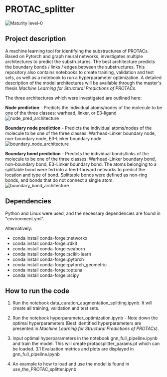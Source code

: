 # PROTAC_splitter

![Maturity level-0](https://img.shields.io/badge/Maturity%20Level-ML--0-red)

## Project description

A machine learning tool for identifying the substructures of PROTACs. Based on Pytorch and graph neural networks, investigates multiple architectures to predict the substructures. The best architecture predicts the boundary bonds / links / edges between the substructures. This repository also contains notebooks to create training, validation and test sets, as well as a notebook to run a hyperparameter optimization. A detailed description of the model architectures will be available through the master's thesis *Machine Learning for Structural Predictions of PROTACs*.

The three architectures which were investigated are outlined here:

**Node prediction** - Predicts the individual atoms/nodes of the molecule to be one of the three classes: warhead, linker, or E3-ligand
![node_pred_architecture](https://github.com/AndersKallberg/PROTAC_splitter/assets/143714806/409d63b8-17f1-47f1-9ffe-4cc9046b46dc)

**Boundary node prediction** - Predicts the individual atoms/nodes of the molecule to be one of the three classes: Warhead-Linker boundary node, non-boundary node, E3-Linker boundary node.
![boundary_node_architecture](https://github.com/AndersKallberg/PROTAC_splitter/assets/143714806/270992f8-e13a-4151-b448-cbcad2d8490e)

**Boundary bond prediction** - Predicts the individual bonds/links of the molecule to be one of the three classes: Warhead-Linker boundary bond, non-boundary bond, E3-Linker boundary bond. The atoms belonging to a splittable bond were fed into a feed-forward networks to predict the location and type of bond. Splittable bonds were defined as non-ring bonds, and bonds that do not connect a single atom.
![boundary_bond_architecture](https://github.com/AndersKallberg/PROTAC_splitter/assets/143714806/3a2c8658-01d8-4b54-9bd5-2d3f9be10ce5)


## Dependencies

Python and Linux were used, and the necessary dependencies are found in "environment.yml".

Alternatively:

- conda install conda-forge::networkx
- conda install conda-forge::rdkit
- conda install conda-forge::seaborn
- conda install conda-forge::scikit-learn
- conda install conda-forge::pytorch 
- conda install conda-forge::pytorch_geometric
- conda install conda-forge::optuna
- conda install conda-forge::scipy   

## How to run the code

1. Run the notebook data_curation_augmentation_splitting.ipynb. It will create all training, validation and test sets.

2. Run the notebook hyperparameter_optimization.ipynb - Note down the optimal hyperparameters (Best identified hyperparameters are presented in *Machine Learning for Structural Predictions of PROTACs*).

3. Input optimal hyperparameters in the notebook gnn_full_pipeline.ipynb and train the model. This will create protacsplitter_params.pt which can be loaded.
3.1 Evaluation metrics and plots are displayed in gnn_full_pipeline.ipynb 

4. An example to how to load and use the model is found in use_the_PROTAC_splitter.ipynb
